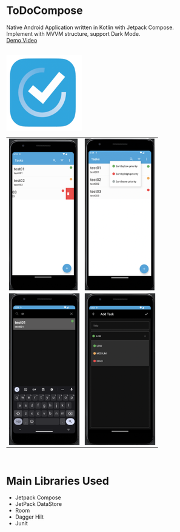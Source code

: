 # ToDoCompose
Native Android Application written in Kotlin with Jetpack Compose.  
Implement with MVVM structure, support Dark Mode.  
[Demo Video](https://youtu.be/8xcOVmF8HjU)  
<br>

<img src="https://github.com/gy6543721/ToDoCompose/blob/main/app/src/main/res/playstore.png" height="200"/>

<br>
<table>
	<tr>
		<td>
			<img src="https://raw.githubusercontent.com/gy6543721/ToDoCompose/main/pictures/001.png" height="400"/>
		</td>
		<td>
			<img src="https://raw.githubusercontent.com/gy6543721/ToDoCompose/main/pictures/002.png" height="400"/>
		</td>
	</tr>
	<tr>
		<td>
			<img src="https://raw.githubusercontent.com/gy6543721/ToDoCompose/main/pictures/003.png" height="400"/>
		</td>
		<td>
			<img src="https://raw.githubusercontent.com/gy6543721/ToDoCompose/main/pictures/004.png" height="400"/>
		</td>
	</tr>
	<table>
		<br>

# Main Libraries Used
* Jetpack Compose
* JetPack DataStore
* Room
* Dagger Hilt
* Junit
